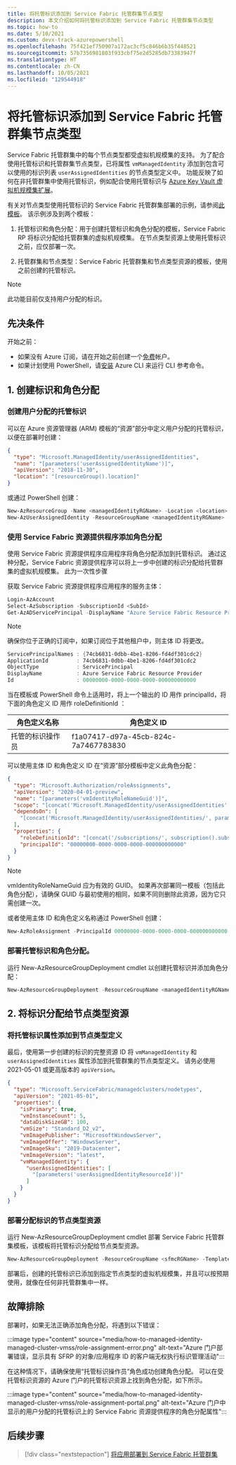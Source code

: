 ```yaml
---
title: 将托管标识添加到 Service Fabric 托管群集节点类型
description: 本文介绍如何将托管标识添加到 Service Fabric 托管群集节点类型
ms.topic: how-to
ms.date: 5/10/2021
ms.custom: devx-track-azurepowershell
ms.openlocfilehash: 75f421ef750907a172ac3cf5c846b6b35f448521
ms.sourcegitcommit: 57b7356981803f933cbf75e2d5285db73383947f
ms.translationtype: HT
ms.contentlocale: zh-CN
ms.lasthandoff: 10/05/2021
ms.locfileid: "129544918"
---
```

# <a name="add-a-managed-identity-to-a-service-fabric-managed-cluster-node-type"></a>将托管标识添加到 Service Fabric 托管群集节点类型

Service Fabric 托管群集中的每个节点类型都受虚拟机规模集的支持。 为了配合使用托管标识和托管群集节点类型，已将属性 `vmManagedIdentity` 添加到包含可以使用的标识列表 `userAssignedIdentities` 的节点类型定义中。 功能反映了如何在非托管群集中使用托管标识，例如配合使用托管标识与 [Azure Key Vault 虚拟机规模集扩展](../virtual-machines/extensions/key-vault-windows.md)。

有关对节点类型使用托管标识的 Service Fabric 托管群集部署的示例，请参阅[此模板](https://github.com/Azure-Samples/service-fabric-cluster-templates/tree/master/SF-Managed-Standard-SKU-1-NT-MI)。 该示例涉及到两个模板：

1. 托管标识和角色分配：用于创建托管标识和角色分配的模板，Service Fabric RP 将标识分配给托管群集的虚拟机规模集。 在节点类型资源上使用托管标识之前，应仅部署一次。

2. 托管群集和节点类型：Service Fabric 托管群集和节点类型资源的模板，使用之前创建的托管标识。

> [!NOTE]
> 此功能目前仅支持用户分配的标识。

## <a name="prerequisites"></a>先决条件

开始之前：

* 如果没有 Azure 订阅，请在开始之前创建一个[免费](https://azure.microsoft.com/free/)帐户。
* 如果计划使用 PowerShell，请[安装](/cli/azure/install-azure-cli) Azure CLI 来运行 CLI 参考命令。

## <a name="1-create-identity-and-role-assignment"></a>1. 创建标识和角色分配

### <a name="create-a-user-assigned-managed-identity"></a>创建用户分配的托管标识

可以在 Azure 资源管理器 (ARM) 模板的“资源”部分中定义用户分配的托管标识，以便在部署时创建：

```JSON
{
  "type": "Microsoft.ManagedIdentity/userAssignedIdentities",
  "name": "[parameters('userAssignedIdentityName')]",
  "apiVersion": "2018-11-30",
  "location": "[resourceGroup().location]"
}
```

或通过 PowerShell 创建：

```powershell
New-AzResourceGroup -Name <managedIdentityRGName> -Location <location>
New-AzUserAssignedIdentity -ResourceGroupName <managedIdentityRGName> -Name <userAssignedIdentityName>
```

### <a name="add-a-role-assignment-with-service-fabric-resource-provider"></a>使用 Service Fabric 资源提供程序添加角色分配

使用 Service Fabric 资源提供程序应用程序将角色分配添加到托管标识。 通过这种分配，Service Fabric 资源提供程序可以将上一步中创建的标识分配给托管群集的虚拟机规模集。 此为一次性步骤

获取 Service Fabric 资源提供程序应用程序的服务主体：

```powershell
Login-AzAccount
Select-AzSubscription -SubscriptionId <SubId>
Get-AzADServicePrincipal -DisplayName "Azure Service Fabric Resource Provider"
```

> [!NOTE]
> 确保你位于正确的订阅中，如果订阅位于其他租户中，则主体 ID 将更改。

```powershell
ServicePrincipalNames : {74cb6831-0dbb-4be1-8206-fd4df301cdc2}
ApplicationId         : 74cb6831-0dbb-4be1-8206-fd4df301cdc2
ObjectType            : ServicePrincipal
DisplayName           : Azure Service Fabric Resource Provider
Id                    : 00000000-0000-0000-0000-000000000000
```

当在模板或 PowerShell 命令上适用时，将上一个输出的 ID 用作 principalId，将下面的角色定义 ID 用作 roleDefinitionId  ：

|角色定义名称|角色定义 ID|
|----|-------------------------------------|
|托管的标识操作员|f1a07417-d97a-45cb-824c-7a7467783830|


可以使用主体 ID 和角色定义 ID 在“资源”部分模板中定义此角色分配：

```json
{
  "type": "Microsoft.Authorization/roleAssignments",
  "apiVersion": "2020-04-01-preview",
  "name": "[parameters('vmIdentityRoleNameGuid')]",
  "scope": "[concat('Microsoft.ManagedIdentity/userAssignedIdentities', '/', parameters('userAssignedIdentityName'))]",
  "dependsOn": [
    "[concat('Microsoft.ManagedIdentity/userAssignedIdentities/', parameters('userAssignedIdentityName'))]"
  ],
  "properties": {
    "roleDefinitionId": "[concat('/subscriptions/', subscription().subscriptionId, '/providers/Microsoft.Authorization/roleDefinitions/', 'f1a07417-d97a-45cb-824c-7a7467783830')]",
    "principalId": "00000000-0000-0000-0000-000000000000"
  }
}
```
> [!NOTE]
> vmIdentityRoleNameGuid 应为有效的 GUID。 如果再次部署同一模板（包括此角色分配），请确保 GUID 与最初使用的相同，如果不同则删除此资源，因为它只需创建一次。

或者使用主体 ID 和角色定义名称通过 PowerShell 创建：

```powershell
New-AzRoleAssignment -PrincipalId 00000000-0000-0000-0000-000000000000 -RoleDefinitionName "Managed Identity Operator" -Scope "/subscriptions/<subscriptionId>/resourceGroups/<resourceGroupName>/providers/Microsoft.ManagedIdentity/userAssignedIdentities/<userAssignedIdentityName>"
```

### <a name="deploy-managed-identity-and-role-assignment"></a>部署托管标识和角色分配。
运行 New-AzResourceGroupDeployment cmdlet 以创建托管标识并添加角色分配：

```powershell
New-AzResourceGroupDeployment -ResourceGroupName <managedIdentityRGName> -TemplateFile ".\MangedIdentityAndSfrpRoleAssignment.json" -TemplateParameterFile ".\MangedIdentityAndSfrpRoleAssignment.Parameters.json" -Verbose
```

## <a name="2-assign-identity-to-the-node-type-resource"></a>2. 将标识分配给节点类型资源

### <a name="add-managed-identity-properties-to-node-type-definition"></a>将托管标识属性添加到节点类型定义

最后，使用第一步创建的标识的完整资源 ID 将 `vmManagedIdentity` 和 `userAssignedIdentities` 属性添加到托管群集的节点类型定义。 请务必使用 2021-05-01 或更高版本的 `apiVersion`。

```json
{
  "type": "Microsoft.ServiceFabric/managedclusters/nodetypes",
  "apiVersion": "2021-05-01",
  "properties": {
    "isPrimary": true,
    "vmInstanceCount": 5,
    "dataDiskSizeGB": 100,
    "vmSize": "Standard_D2_v2",
    "vmImagePublisher": "MicrosoftWindowsServer",
    "vmImageOffer": "WindowsServer",
    "vmImageSku": "2019-Datacenter",
    "vmImageVersion": "latest",
    "vmManagedIdentity": {
      "userAssignedIdentities": [
        "[parameters('userAssignedIdentityResourceId')]"
      ]
    }
  }
}
```

### <a name="deploy-the-node-type-resource-assigning-the-identity"></a>部署分配标识的节点类型资源

运行 New-AzResourceGroupDeployment cmdlet 部署 Service Fabric 托管群集模板，该模板将托管标识分配给节点类型资源。

```powershell
New-AzResourceGroupDeployment -ResourceGroupName <sfmcRGName> -TemplateFile ".\SfmcVmMangedIdentity.json" -TemplateParameterFile ".\SfmcVmMangedIdentity.Parameters.json" -Verbose
```

部署后，创建的托管标识已添加到指定节点类型的虚拟机规模集，并且可以按预期使用，就像在任何非托管群集中一样。

## <a name="troubleshooting"></a>故障排除

部署时，如果无法正确添加角色分配，将遇到以下错误：

:::image type="content" source="media/how-to-managed-identity-managed-cluster-vmss/role-assignment-error.png" alt-text="Azure 门户部署错误，显示具有 SFRP 的对象/应用程序 ID 的客户端无权执行标识管理活动":::

在这种情况下，请确保使用“托管标识操作员”角色成功创建角色分配。 可以在受托管标识资源的 Azure 门户的托管标识资源上找到角色分配，如下所示。

:::image type="content" source="media/how-to-managed-identity-managed-cluster-vmss/role-assignment-portal.png" alt-text="Azure 门户中显示的用户分配的托管标识上的 Service Fabric 资源提供程序的角色分配属性":::

## <a name="next-steps"></a>后续步骤

> [!div class="nextstepaction"]
> [将应用部署到 Service Fabric 托管群集](./tutorial-managed-cluster-deploy-app.md)
